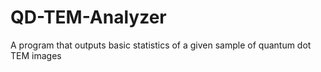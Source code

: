 # QD-TEM-Analyzer
A program that outputs basic statistics of a given sample of quantum dot TEM images
